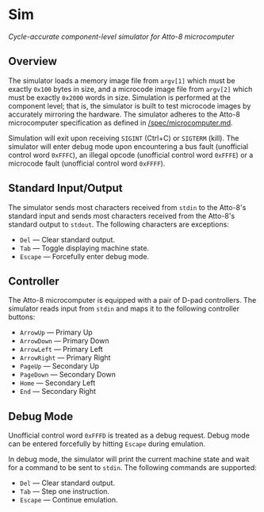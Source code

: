 # Sim

_Cycle-accurate component-level simulator for Atto-8 microcomputer_

## Overview

The simulator loads a memory image file from `argv[1]` which must be exactly `0x100` bytes in size, and a microcode image file from `argv[2]` which must be exactly `0x2000` words in size. Simulation is performed at the component level; that is, the simulator is built to test microcode images by accurately mirroring the hardware. The simulator adheres to the Atto-8 microcomputer specification as defined in [/spec/microcomputer.md](../spec/microcomputer.md).

Simulation will exit upon receiving `SIGINT` (Ctrl+C) or `SIGTERM` (kill). The simulator will enter debug mode upon encountering a bus fault (unofficial control word `0xFFFC`), an illegal opcode (unofficial control word `0xFFFE`) or a microcode fault (unofficial control word `0xFFFF`).

## Standard Input/Output

The simulator sends most characters received from `stdin` to the Atto-8's standard input and sends most characters received from the Atto-8's standard output to `stdout`. The following characters are exceptions:

- `Del` &mdash; Clear standard output.
- `Tab` &mdash; Toggle displaying machine state.
- `Escape` &mdash; Forcefully enter debug mode.

## Controller

The Atto-8 microcomputer is equipped with a pair of D-pad controllers. The simulator reads input from `stdin` and maps it to the following controller buttons:

- `ArrowUp` &mdash; Primary Up
- `ArrowDown` &mdash; Primary Down
- `ArrowLeft` &mdash; Primary Left
- `ArrowRight` &mdash; Primary Right
- `PageUp` &mdash; Secondary Up
- `PageDown` &mdash; Secondary Down
- `Home` &mdash; Secondary Left
- `End` &mdash; Secondary Right

## Debug Mode

Unofficial control word `0xFFFD` is treated as a debug request. Debug mode can be entered forcefully by hitting `Escape` during emulation.

In debug mode, the simulator will print the current machine state and wait for a command to be sent to `stdin`. The following commands are supported:

- `Del` &mdash; Clear standard output.
- `Tab` &mdash; Step one instruction.
- `Escape` &mdash; Continue emulation.
